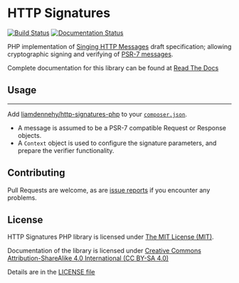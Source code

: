 # HTTP Signatures

[![Build Status](https://travis-ci.org/liamdennehy/http-signatures-php.svg?branch=master)](https://travis-ci.org/liamdennehy/http-signatures-php)
[![Documentation Status](https://readthedocs.org/projects/http-signatures-php/badge/?version=latest)](https://http-signatures-php.readthedocs.io/en/latest/?badge=latest)

PHP implementation of [Singing HTTP Messages][draft10] draft specification;
allowing cryptographic signing and verifying of [PSR-7 messages][psr7].

<!-- See also:

* https://github.com/99designs/http-signatures-guzzlehttp
* https://github.com/99designs/http-signatures-ruby
-->

Complete documentation for this library can be found at 
[Read The Docs](https://http-signatures-php.readthedocs.io/en/latest/)

## Usage
---

Add [liamdennehy/http-signatures-php][package] to your [``composer.json``][composer].


* A message is assumed to be a PSR-7 compatible Request or Response objects.
* A ``Context`` object is used to configure the signature parameters, and prepare
  the verifier functionality.


## Contributing

Pull Requests are welcome, as are 
[issue reports][github-issues] if you encounter any problems.

[draft10]: http://tools.ietf.org/html/draft-cavage-http-signatures-10
[Symfony\Component\HttpFoundation\Request]: https://github.com/symfony/HttpFoundation/blob/master/Request.php
[composer]: https://getcomposer.org/
[package]: https://packagist.org/packages/liamdennehy/http-signatures-php
[github-issues]: https://github.com/liamdennehy/http-signatures-php/issues
[psr7]: http://www.php-fig.org/psr/psr-7/

## License

HTTP Signatures PHP library is licensed under
[The MIT License (MIT)](https://opensource.org/licenses/MIT).

Documentation of the library is licensed under
[Creative Commons Attribution-ShareAlike 4.0 International (CC BY-SA 4.0)](https://creativecommons.org/licenses/by-sa/4.0/)

Details are in the [LICENSE file](./LICENSE.md)
